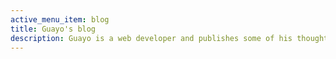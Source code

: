 ```yaml
---
active_menu_item: blog
title: Guayo's blog
description: Guayo is a web developer and publishes some of his thoughts about web development here
---
```

